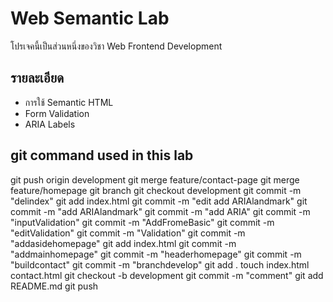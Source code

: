 # Web Semantic Lab
โปรเจคนี้เป็นส่วนหนึ่งของวิชา Web Frontend Development
## รายละเอียด
- การใช้ Semantic HTML
- Form Validation
- ARIA Labels
## git command used in this lab
git push origin development
git merge feature/contact-page
git merge feature/homepage
git branch
git checkout development
git commit -m "delindex"
git add index.html
git commit -m "edit add ARIAlandmark"
git commit -m "add ARIAlandmark"
git commit -m "add ARIA"
git commit -m "inputValidation"
 git commit -m "AddFromeBasic"
 git commit -m "editValidation"
 git commit -m "Validation"
 git commit -m "addasidehomepage"
 git add index.html
 git commit -m "addmainhomepage"
 git commit -m "headerhomepage"
 git commit -m "buildcontact"
 git commit -m "branchdevelop"
 git add .
 touch index.html contact.html
 git checkout -b development
  git commit -m "comment"
  git add README.md
  git push